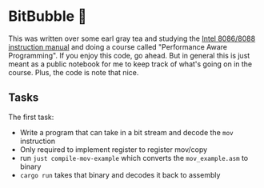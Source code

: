 # BitBubble 🫧

This was written over some earl gray tea and studying the [Intel 8086/8088 instruction manual](https://edge.edx.org/c4x/BITSPilani/EEE231/asset/8086_family_Users_Manual_1_.pdf) and doing a course called "Performance Aware Programming". If you enjoy this code, go ahead. But in general this is just meant as a public notebook for me to keep track of what's going on in the course. Plus, the code is note that nice.

## Tasks

The first task:
- Write a program that can take in a bit stream and decode the `mov` instruction
- Only required to implement register to register mov/copy
- run `just compile-mov-example` which converts the `mov_example.asm` to binary
- `cargo run` takes that binary and decodes it back to assembly

